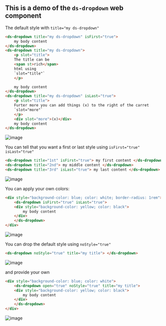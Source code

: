 ## This is a demo of the `ds-dropdown` web component

The default style with `title="my ds-dropdown"`

```html
<ds-dropdown title="my ds-dropdown" isFirst="true">
    my body content
</ds-dropdown>
<ds-dropdown title="my ds-dropdown">
    <p slot="title">
    The title can be
    <span st>rich</span>
    html using
    `slot="title"`
    </p>

    my body content
</ds-dropdown>
<ds-dropdown title="my ds-dropdown" isLast="true">
    <p slot="title">
    Furter more you can add things (x) to the right of the carret
    `slot="more"`
    </p>
    <div slot="more">(x)</div>
    my body content
</ds-dropdown>
```

![image](https://github.com/scherler/scherler_design_system/assets/596701/085cc84f-2d07-4827-96a9-8380c539546e)


You can tell that you want a first or last style using `isFirst="true" isLast="true"`

```html
<ds-dropdown title="1st" isFirst="true"> my first content </ds-dropdown>
<ds-dropdown title="2nd"> my middle content </ds-dropdown>
<ds-dropdown title="3rd" isLast="true"> my last content </ds-dropdown>
```

![image](https://github.com/scherler/scherler_design_system/assets/596701/65ad3cb9-7609-408e-8fe4-9c99e43379c0)

You can apply your own colors:

```html
<div style="background-color: blue; color: white; border-radius: 1rem">
    <ds-dropdown isFirst="true" isLast="true">
    <div style="background-color: yellow; color: black">
        my body content
    </div>
    </ds-dropdown>
</div>
```

![image](https://github.com/scherler/scherler_design_system/assets/596701/ab0346c8-99ae-437b-b7eb-1a20ff92c535)

You can drop the default style using `noStyle="true"` 

```html
<ds-dropdown noStyle="true" title="my title"> </ds-dropdown>
```

![image](https://github.com/scherler/scherler_design_system/assets/596701/4b985fa5-6344-432f-9bd5-b5a72a68f513)

and provide your own

```html
<div style="background-color: blue; color: white">
    <ds-dropdown open="true" noStyle="true" title="my title">
    <div style="background-color: yellow; color: black">
        my body content
    </div>
    </ds-dropdown>
</div>
```

![image](https://github.com/scherler/scherler_design_system/assets/596701/eaf9a41a-350e-43ad-83c9-4e7e472d37de)
